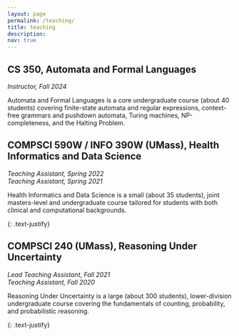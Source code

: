 ```yaml
---
layout: page
permalink: /teaching/
title: teaching
description: 
nav: true
---
```

## CS 350, Automata and Formal Languages
_Instructor, Fall 2024_

Automata and Formal Languages is a core undergraduate course (about 40 students) covering finite-state automata and regular expressions, context-free grammars and pushdown automata, Turing machines, NP-completeness, and the Halting Problem.


## COMPSCI 590W / INFO 390W (UMass), Health Informatics and Data Science
_Teaching Assistant, Spring 2022_ <br />
_Teaching Assistant, Spring 2021_

Health Informatics and Data Science is a small (about 35 students), joint masters-level and undergraduate course tailored for students with both clinical and computational backgrounds.
<!-- As the sole TA during of this course, I worked with the instructors to develop and refine course content (including hands-on projects) and administer the course.
I also taught weekly discussion sections that aimed to reinforce course content, provide hands-on problem solving experience, and teach students about scientific computing libraries in Python. -->
{: .text-justify}

## COMPSCI 240 (UMass), Reasoning Under Uncertainty
_Lead Teaching Assistant, Fall 2021_ <br />
_Teaching Assistant, Fall 2020_

Reasoning Under Uncertainty is a large (about 300 students), lower-division undergraduate course covering the fundamentals of counting, probability, and probabilistic reasoning.
<!-- This course is foundational for many advanced concepts in computer science including machine learning, artificial intelligence, and data analysis.
As the lead teaching assistant, I was responsible for 1) updating the baseline content of all discussion sections to match the pace of the course while ensuring a consistent student experience, 2) designing weekly quizzes, and 3) managing many practical aspects of course administration.
I also led weekly discussion sections that aimed to reinforce course content and held office hours. -->
{: .text-justify}

